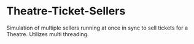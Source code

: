 # Theatre-Ticket-Sellers
Simulation of multiple sellers running at once in sync to sell tickets for a Theatre. Utilizes multi threading.
